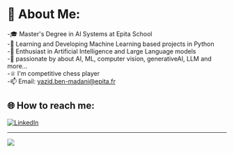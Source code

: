 # 💫 About Me:
-🎓 Master's Degree in AI Systems at Epita School<br>-🔭 Learning and Developing Machine Learning based projects in Python<br>-🌱 Enthusiast in Artificial Intelligence and Large Language models<br>-💬 passionate by  about AI, ML, computer vision, generativeAI, LLM and more... <br>-♕ I'm competitive chess player <br>-📫 Email: yazid.ben-madani@epita.fr

## 🌐 How to reach me:
[![LinkedIn](https://img.shields.io/badge/LinkedIn-%230077B5.svg?logo=linkedin&logoColor=white)](https://linkedin.com/in/yazid-benmadani) 

---
[![](https://visitcount.itsvg.in/api?id=zizou47&icon=0&color=0)](https://visitcount.itsvg.in)

